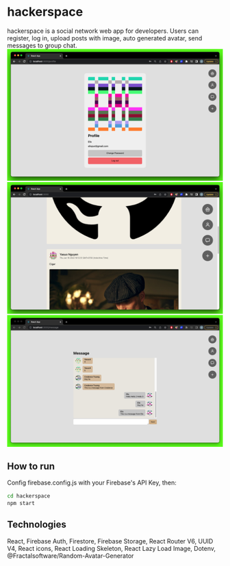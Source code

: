 # hackerspace

hackerspace is a social network web app for developers.
Users can register, log in, upload posts with image, auto generated avatar, send messages to group chat.
</br>
![Profile](./profile.png)
![Feed](./feed.png)
![Message](./chat.png)
## How to run
Config firebase.config.js with your Firebase's API Key, then:
```bash
cd hackerspace
npm start
```

## Technologies
React, Firebase Auth, Firestore, Firebase Storage, React Router V6, UUID V4, React icons, React Loading Skeleton, React Lazy Load Image, Dotenv, @Fractalsoftware/Random-Avatar-Generator

